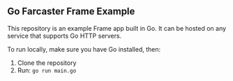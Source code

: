 ## Go Farcaster Frame Example
This repository is an example Frame app built in Go. It can be hosted on any service that supports Go HTTP servers. 

To run locally, make sure you have Go installed, then: 

1. Clone the repository
2. Run: `go run main.go`